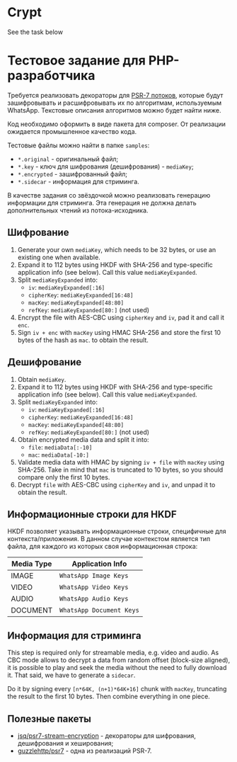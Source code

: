 # Crypt


See the task below


# Тестовое задание для PHP-разработчика

Требуется реализовать декораторы для [PSR-7 потоков](https://github.com/php-fig/http-message/blob/14b9b813c5e36af4498ef38ef97938bf7090fd52/src/StreamInterface.php), которые будут зашифровывать и расшифровывать их по алгоритмам, используемым WhatsApp.
Текстовые описания алгоритмов можно будет найти ниже.

Код необходимо оформить в виде пакета для composer. От реализации ожидается промышленное качество кода.

Тестовые файлы можно найти в папке `samples`:

* `*.original` - оригинальный файл;
* `*.key` - ключ для шифрования (дешифрования) - `mediaKey`;
* `*.encrypted` - зашифрованный файл;
* `*.sidecar` - информация для стриминга.

В качестве задания со звёздочкой можно реализовать генерацию информации для стриминга.
Эта генерация не должна делать дополнительных чтений из потока-исходника.

## Шифрование

1. Generate your own `mediaKey`, which needs to be 32 bytes, or use an existing one when available.
2. Expand it to 112 bytes using HKDF with SHA-256 and type-specific application info (see below). Call this value `mediaKeyExpanded`.
3. Split `mediaKeyExpanded` into:
    - `iv`: `mediaKeyExpanded[:16]`
    - `cipherKey`: `mediaKeyExpanded[16:48]`
    - `macKey`: `mediaKeyExpanded[48:80]`
    - `refKey`: `mediaKeyExpanded[80:]` (not used)
4. Encrypt the file with AES-CBC using `cipherKey` and `iv`, pad it and call it `enc`.
5. Sign `iv + enc` with `macKey` using HMAC SHA-256 and store the first 10 bytes of the hash as `mac`.
   to obtain the result.

## Дешифрование

1. Obtain `mediaKey`.
2. Expand it to 112 bytes using HKDF with SHA-256 and type-specific application info (see below). Call this value `mediaKeyExpanded`.
3. Split `mediaKeyExpanded` into:
    - `iv`: `mediaKeyExpanded[:16]`
    - `cipherKey`: `mediaKeyExpanded[16:48]`
    - `macKey`: `mediaKeyExpanded[48:80]`
    - `refKey`: `mediaKeyExpanded[80:]` (not used)
4. Obtain encrypted media data and split it into:
    - `file`: `mediaData[:-10]`
    - `mac`: `mediaData[-10:]`
5. Validate media data with HMAC by signing `iv + file` with `macKey` using SHA-256. Take in mind that `mac` is truncated to 10 bytes, so you should compare only the first 10 bytes.
6. Decrypt `file` with AES-CBC using `cipherKey` and `iv`, and unpad it to obtain the result.

## Информационные строки для HKDF

HKDF позволяет указывать информационные строки, специфичные для контекста/приложения.
В данном случае контекстом является тип файла, для каждого из которых своя информационная строка:

| Media Type | Application Info         |
| ---------- | ------------------------ |
| IMAGE      | `WhatsApp Image Keys`    |
| VIDEO      | `WhatsApp Video Keys`    |
| AUDIO      | `WhatsApp Audio Keys`    |
| DOCUMENT   | `WhatsApp Document Keys` |

## Информация для стриминга

This step is required only for streamable media, e.g. video and audio.
As CBC mode allows to decrypt a data from random offset (block-size aligned), it is possible to play and seek the media without the need to fully download it.
That said, we have to generate a `sidecar`.

Do it by signing every `[n*64K, (n+1)*64K+16]` chunk with `macKey`, truncating the result to the first 10 bytes.
Then combine everything in one piece.

## Полезные пакеты

* [jsq/psr7-stream-encryption](https://github.com/jeskew/php-encrypted-streams) - декораторы для шифрования, дешифрования и хеширования;
* [guzzlehttp/psr7](https://github.com/guzzle/psr7) - одна из реализаций PSR-7.

